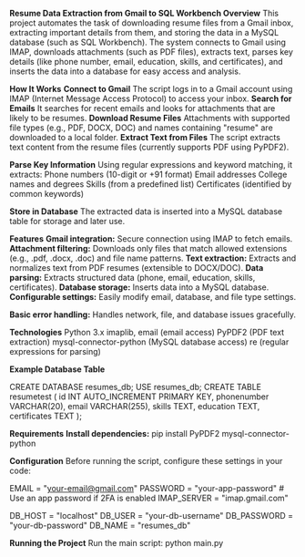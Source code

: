 **Resume Data Extraction from Gmail to SQL Workbench
Overview**
This project automates the task of downloading resume files from a Gmail inbox, extracting important details from them, and storing the data in a MySQL database (such as SQL Workbench).
The system connects to Gmail using IMAP, downloads attachments (such as PDF files), extracts text, parses key details (like phone number, email, education, skills, and certificates), and inserts the data into a database for easy access and analysis.

**How It Works**
**Connect to Gmail**
The script logs in to a Gmail account using IMAP (Internet Message Access Protocol) to access your inbox.
**Search for Emails**
It searches for recent emails and looks for attachments that are likely to be resumes.
**Download Resume Files**
Attachments with supported file types (e.g., PDF, DOCX, DOC) and names containing "resume" are downloaded to a local folder.
**Extract Text from Files**
The script extracts text content from the resume files (currently supports PDF using PyPDF2).

**Parse Key Information**
Using regular expressions and keyword matching, it extracts:
Phone numbers (10-digit or +91 format)
Email addresses
College names and degrees
Skills (from a predefined list)
Certificates (identified by common keywords)

**Store in Database**
The extracted data is inserted into a MySQL database table for storage and later use.

**Features**
**Gmail integration:** Secure connection using IMAP to fetch emails.
**Attachment filtering:** Downloads only files that match allowed extensions (e.g., .pdf, .docx, .doc) and file name patterns.
**Text extraction:** Extracts and normalizes text from PDF resumes (extensible to DOCX/DOC).
**Data parsing:** Extracts structured data (phone, email, education, skills, certificates).
**Database storage:** Inserts data into a MySQL database.
**Configurable settings:** Easily modify email, database, and file type settings.

**Basic error handling:** Handles network, file, and database issues gracefully.

**Technologies**
Python 3.x
imaplib, email (email access)
PyPDF2 (PDF text extraction)
mysql-connector-python (MySQL database access)
re (regular expressions for parsing)

**Example Database Table**

CREATE DATABASE resumes_db;
USE resumes_db;
CREATE TABLE resumetest (
    id INT AUTO_INCREMENT PRIMARY KEY,
    phonenumber VARCHAR(20),
    email VARCHAR(255),
    skills TEXT,
    education TEXT,
    certificates TEXT
);

**Requirements**
**Install dependencies:**
pip install PyPDF2 mysql-connector-python

**Configuration**
Before running the script, configure these settings in your code:

EMAIL = "your-email@gmail.com"
PASSWORD = "your-app-password"  # Use an app password if 2FA is enabled
IMAP_SERVER = "imap.gmail.com"

DB_HOST = "localhost"
DB_USER = "your-db-username"
DB_PASSWORD = "your-db-password"
DB_NAME = "resumes_db"

**Running the Project**
Run the main script:
python main.py

